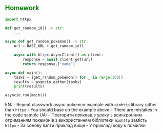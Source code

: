 ## <span style="color:green">Homework</span>

```python
import httpx

def get_random_id() -> str:
    ...

async def get_random_pokemon() -> str:
    url = BASE_URL + get_random_id()

    async with httpx.AsyncClient() as client:
        response = await client.get(url)
        return response.["name"]

async def main():
    tasks = [get_random_pokemon() for _ in range(100)]
    results = asyncio.gather(tasks)
    print(results)

asyncio.run(main())
```

EN:
    - Repeat classwork async pokemon example with `aiohttp` library rather than `httpx`
    - You should base on the example above
    - There are mistakes in the code sample
UA:
    - Повторити приклад з уроку з асинхронним отриманням покемонів з використанням бібліотеки `aiohttp` замість `httpx`
    - За сонову взяти приклад вище
    - У прикладі коду є помилки